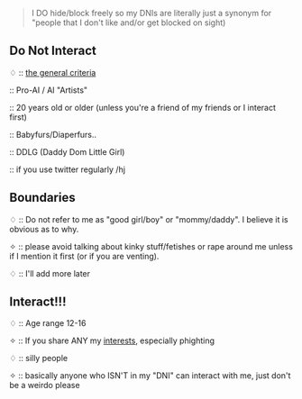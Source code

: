 > I DO hide/block freely so my DNIs are literally just a synonym for "people that I don't like and/or get blocked on sight)

## Do Not Interact

♢ :: [the general criteria](https://basic-dni.crd.co/)

:: Pro-AI / AI "Artists"

:: 20 years old or older (unless you're a friend of my friends or I interact first)

:: Babyfurs/Diaperfurs..

:: DDLG (Daddy Dom Little Girl)

:: if you use twitter regularly /hj


## Boundaries

♢ :: Do not refer to me as "good girl/boy" or "mommy/daddy". I believe it is obvious as to why.

✧ :: please avoid talking about kinky stuff/fetishes or rape around me unless if I mention it first (or if you are venting).

♢ :: I'll add more later

## Interact!!!

♢ :: Age range 12-16

✧ :: If you share ANY my [interests](https://github.com/machine-detonation/EDD3A0), especially phighting

♢ :: silly people

✧ :: basically anyone who ISN'T in my "DNI" can interact with me, just don't be a weirdo please

